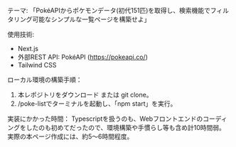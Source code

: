 テーマ: 「PokéAPIからポケモンデータ(初代151匹)を取得し、検索機能でフィルタリング可能なシンプルな一覧ページを構築せよ」

使用技術:
- Next.js
- 外部REST API: PokéAPI (https://pokeapi.co/)
- Tailwind CSS

ローカル環境の構築手順：
1. 本レポジトリをダウンロード または git clone。
2. /poke-listでターミナルを起動し、「npm start」を実行。

実装にかかった時間：
Typescriptを扱うのも、Webフロントエンドのコーディングをしたのも初めてだったので、環境構築や手慣らし等も含め計10時間弱。
実際の本ページ作成には、約5～6時間程度。